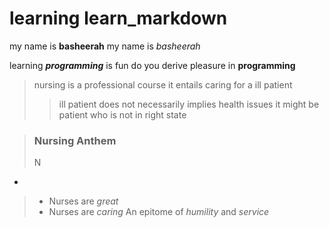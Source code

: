 # learning learn_markdown

my name is **basheerah**
my name is _basheerah_

learning ***programming*** is fun
do you derive pleasure in __programming__

> nursing is a professional course
> it entails caring for a ill patient
>
>>ill patient does not necessarily implies health issues
>> it might be patient who is not in right state

>### Nursing Anthem
>
>N
-
>- Nurses are *great*
>- Nurses are *caring*
> An epitome of _humility_ and _service_

